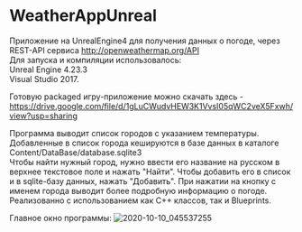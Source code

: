 # WeatherAppUnreal
 Приложение на UnrealEngine4 для получения данных о погоде, через REST-API сервиса http://openweathermap.org/API  
 Для запуска и компиляции использовалось:  
 Unreal Engine 4.23.3  
 Visual Studio 2017.   
 
 Готовую packaged игру-приложение можно скачать здесь - https://drive.google.com/file/d/1gLuCWudvHEW3K1VvsI05qWC2veX5Fxwh/view?usp=sharing
 
Программа выводит список городов с указанием температуры.
Добавленные в список города кешируются в базе данных в каталоге Content/DataBase/database.sqlite3  
Чтобы найти нужный город, нужно ввести его название на русском в верхнее текстовое поле и нажать "Найти". Чтобы добавить его в список и в sqlite-базу данных, нажать "Добавить". При нажатии на кнопку с именем города выводит более подробную информацию о погоде. Реализованно с использованием как C++ классов, так и Blueprints.

Главное окно программы:
![2020-10-10_045537255](https://user-images.githubusercontent.com/55281328/95640618-02f78180-0ab7-11eb-8b5c-51b10c75ef10.jpg)



